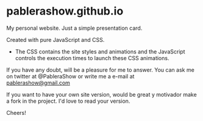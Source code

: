 # pablerashow.github.io
My personal website. Just a simple presentation card.

Created with pure JavaScript and CSS.
- The CSS contains the site styles and animations and the JavaScript controls the execution times to launch these CSS animations.

If you have any doubt, will be a pleasure for me to answer.
You can ask me on twitter at @PableraShow or write me a e-mail at pablerashow@gmail.com

If you want to have your own site version, would be great y motivador make a fork in the project. I'd love to read your version.

Cheers!